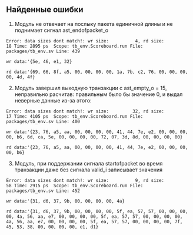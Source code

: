 ## Найденные ошибки

1. Модуль не отвечает на послыку пакета единичной длины и не поднимает сигнал ast_endofpacket_o

`Error: data sizes dont match!: wr size:          4, rd size:         18
Time: 2895 ps  Scope: tb_env.Scoreboard.run File: packages/tb_env.sv Line: 439`

`wr data:'{5e, 46, e1, 32}`

`rd data:'{69, 66, 8f, a5, 00, 00, 00, 00, 1a, 7b, c2, 76, 00, 00, 00, 00, 4d, 4f}`

2. Модуль завершил выходную транзакции с ast_empty_o = 15, неправильно расчитав: правильным было бы значение 0, и выдал неверные данные из-за этого:

`Error: data sizes dont match!: wr size:         32, rd size:         17
Time: 4105 ps  Scope: tb_env.Scoreboard.run File: packages/tb_env.sv Line: 400`

`wr data:'{23, 76, a5, aa, 00, 00, 00, 00, 41, 44, 7e, e2, 00, 00, 00, 00, b6, 6d, ca, 5e, 00, 00, 00, 00, 72, 07, 3d, 8d, 00, 00, 00, 00}`

`rd data:'{23, 76, a5, aa, 00, 00, 00, 00, 41, 44, 7e, e2, 00, 00, 00, 00, b6}`

3. Модуль, при поддержании сигнала startofpacket во время транзакции даже без сигнала valid_i записывает значения

`Error: data sizes dont match!: wr size:          9, rd size:         58
Time: 2915 ps  Scope: tb_env.Scoreboard.run File: packages/tb_env.sv Line: 452`

`wr data:'{31, d6, 37, 9b, 00, 00, 00, 00, 4a}`

`rd data:'{31, d6, 37, 9b, 00, 00, 00, 00, 5f, ea, 57, 57, 00, 00, 00, 00, 4a, 56, aa, e7, 00, 00, 00, 00, 5f, ea, 57, 57, 00, 00, 00, 00, 4a, 56, aa, e7, 00, 00, 00, 00, 5f, ea, 57, 57, 00, 00, 00, 00, 7f, 45, 53, 38, 00, 00, 00, 00, e1, d1}`